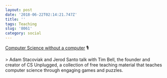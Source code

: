 ```yaml
---
layout: post
date: '2018-06-22T02:14:21.747Z'
title: ''
tags: Teaching
slug: '8061'
category: social
---
```

[Computer Science without a computer](https://changelog.com/podcast/302) 🎙

&gt; Adam Stacoviak and Jerod Santo talk with Tim Bell, the founder and creator of CS Unplugged, a collection of free teaching material that teaches computer science through engaging games and puzzles. 
